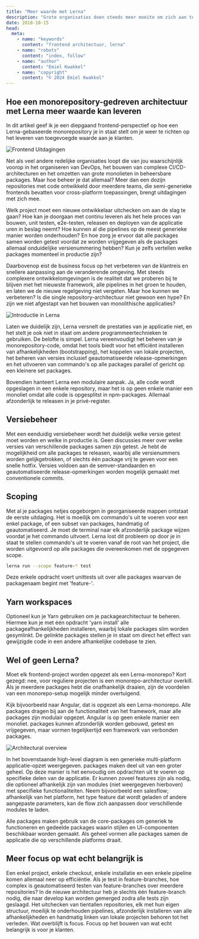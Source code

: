 ```yaml
---
title: "Meer waarde met Lerna"
description: "Grote organisaties doen steeds meer moeite om zich aan te passen aan veeleisende markten en zich te richten op hoogwaardige klantreizen. In een tijd waarin startups, bevrijd van de technologische complexiteit die is opgebouwd door jaren van iteratieve ontwikkeling, markten verstoren, moeten organisaties zich verbeteren. Door een moderne aanpak kan de tijd die wordt besteed aan het onderhouden van de ontwikkelomgeving en ondersteunende tooling worden verminderd."
date: 2018-10-15
head:
  meta:
    - name: "keywords"
      content: "frontend architectuur, lerna"
    - name: "robots"
      content: "index, follow"
    - name: "author"
      content: "Emiel Kwakkel"
    - name: "copyright"
      content: "© 2024 Emiel Kwakkel"
---
```


## Hoe een monorepository-gedreven architectuur met Lerna meer waarde kan leveren

In dit artikel geef ik je een diepgaand frontend-perspectief op hoe een Lerna-gebaseerde monorepository je in staat stelt om je weer te richten op het leveren van toegevoegde waarde aan je klanten.

![Frontend Uitdagingen](/images/blog/deliver-value-using-lerna/lerna-challenges.jpg)

Net als veel andere redelijke organisaties loopt die van jou waarschijnlijk voorop in het organiseren van DevOps, het bouwen van complexe CI/CD-architecturen en het omzetten van grote monolieten in beheersbare packages. Maar hoe beheer je dat allemaal? Meer dan een dozijn repositories met code ontwikkeld door meerdere teams, die semi-generieke frontends bevatten voor cross-platform toepassingen, brengt uitdagingen met zich mee.

Welk project moet een nieuwe ontwikkelaar uitchecken om aan de slag te gaan? Hoe kan je doorgaan met continu leveren als het hele proces van bouwen, unit testen, e2e-testen, releasen en deployen van de applicatie uren in beslag neemt? Hoe kunnen al die pipelines op de meest generieke manier worden onderhouden? En hoe zorg je ervoor dat alle packages samen worden getest voordat ze worden vrijgegeven als de packages allemaal onduidelijke versienummering hebben? Kun je zelfs vertellen welke packages momenteel in productie zijn?

Daarbovenop eist de business focus op het verbeteren van de klantreis en snellere aanpassing aan de veranderende omgeving. Met steeds complexere ontwikkelomgevingen is de realiteit dat we proberen bij te blijven met het nieuwste framework, alle pipelines in het groen te houden, en laten we de nieuwe regelgeving niet vergeten. Maar hoe kunnen we verbeteren? Is die single repository-architectuur niet gewoon een hype? En zijn we niet afgestapt van het bouwen van monolithische applicaties?

![Introductie in Lerna](/images/blog/deliver-value-using-lerna/lerna-introduction.jpg)

Laten we duidelijk zijn, Lerna versnelt de prestaties van je applicatie niet, en het stelt je ook niet in staat om andere programmeertechnieken te gebruiken. De belofte is simpel. Lerna vereenvoudigt het beheren van je monorepository-code, omdat het tools biedt voor het efficiënt installeren van afhankelijkheden (bootstrapping), het koppelen van lokale projecten, het beheren van versies inclusief geautomatiseerde release-opmerkingen en het uitvoeren van commando's op alle packages parallel of gericht op een kleinere set packages.

Bovendien hanteert Lerna een modulaire aanpak. Ja, alle code wordt opgeslagen in een enkele repository, maar het is op geen enkele manier een monoliet omdat alle code is opgesplitst in npm-packages. Allemaal afzonderlijk te releasen in je privé-register.

## Versiebeheer

Met een eenduidig versiebeheer wordt het duidelijk welke versie getest moet worden en welke in productie is. Geen discussies meer over welke versies van verschillende packages samen zijn getest. Je hebt de mogelijkheid om alle packages te releasen, waarbij alle versienummers worden gelijkgetrokken, of slechts één package vrij te geven voor een snelle hotfix. Versies voldoen aan de semver-standaarden en geautomatiseerde release-opmerkingen worden mogelijk gemaakt met conventionele commits.

## Scoping

Met al je packages netjes opgeborgen in georganiseerde mappen ontstaat de eerste uitdaging. Het is moeilijk om commando's uit te voeren voor een enkel package, of een subset van packages, handmatig of geautomatiseerd. Je moet de terminal naar elk afzonderlijk package wijzen voordat je het commando uitvoert. Lerna lost dit probleem op door je in staat te stellen commando's uit te voeren vanaf de root van het project, die worden uitgevoerd op alle packages die overeenkomen met de opgegeven scope.

```bash
lerna run --scope feature-* test
```

Deze enkele opdracht voert unittests uit over alle packages waarvan de packagenaam begint met 'feature-'.

## Yarn workspaces

Optioneel kun je Yarn gebruiken om je packagearchitectuur te beheren. Hiermee kun je met één opdracht 'yarn install' alle packageafhankelijkheden installeren, waarbij lokale packages slim worden gesymlinkt. De gelinkte packages stellen je in staat om direct het effect van gewijzigde code in een andere afhankelijke codebase te zien.

## Wel of geen Lerna?

Moet elk frontend-project worden opgezet als een Lerna-monorepo? Kort gezegd: nee, voor reguliere projecten is een monorepo-architectuur overkill. Als je meerdere packages hebt die onafhankelijk draaien, zijn de voordelen van een monorepo-setup mogelijk minder overtuigend.

Kijk bijvoorbeeld naar Angular, dat is opgezet als een Lerna-monorepo. Alle packages dragen bij aan de functionaliteit van het framework, maar alle packages zijn modulair opgezet. Angular is op geen enkele manier een monoliet. packages kunnen afzonderlijk worden gebouwd, getest en vrijgegeven, maar vormen tegelijkertijd een framework van verbonden packages.

![Architectural overview](/images/blog/deliver-value-using-lerna/lerna-architecture.jpg)

In het bovenstaande high-level diagram is een generieke multi-platform applicatie-opzet weergegeven. packages maken deel uit van een groter geheel. Op deze manier is het eenvoudig om opdrachten uit te voeren op specifieke delen van de applicatie. Er kunnen zoveel features zijn als nodig, die optioneel afhankelijk zijn van modules (niet weergegeven hierboven) met specifieke functionaliteiten. Neem bijvoorbeeld een salesflow; afhankelijk van het platform, het type feature dat wordt geladen of andere aangepaste parameters, kan de flow zich aanpassen door verschillende modules te laden.

Alle packages maken gebruik van de core-packages om generiek te functioneren en gedeelde packages waarin stijlen en UI-componenten beschikbaar worden gemaakt. Als geheel vormen alle packages samen de applicatie die op verschillende platforms draait.

## Meer focus op wat echt belangrijk is

Een enkel project, enkele checkout, enkele installatie en een enkele pipeline komen allemaal neer op efficiëntie. Als je test in feature-branches, hoe complex is geautomatiseerd testen van feature-branches over meerdere repositories? In de nieuwe architectuur heb je slechts één feature-branch nodig, die naar develop kan worden gemerged zodra alle tests zijn geslaagd. Het uitchecken van tientallen repositories, elk met hun eigen structuur, moeilijk te onderhouden pipelines, afzonderlijk installeren van alle afhankelijkheden en handmatig linken van lokale projecten behoren tot het verleden. Wat overblijft is focus. Focus op het bouwen van wat echt belangrijk is voor je klanten.
